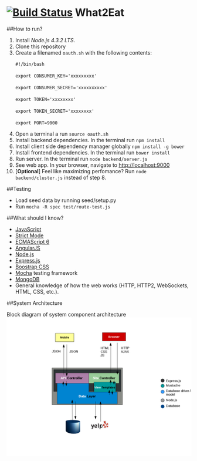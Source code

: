[![Build Status](https://travis-ci.org/j-diaz/what2eat.svg?branch=master)](https://travis-ci.org/j-diaz/what2eat)
What2Eat
========

##How to run?

1. Install *Node.js 4.3.2 LTS*.
2. Clone this repository
3. Create a filenamed  ```oauth.sh``` with the following contents:
   ```
   #!/bin/bash

   export CONSUMER_KEY='xxxxxxxxx'

   export CONSUMER_SECRET='xxxxxxxxxx'

   export TOKEN='xxxxxxxx'

   export TOKEN_SECRET='xxxxxxxx'

   export PORT=9000
   ```
4. Open a terminal a run ```source oauth.sh```
5. Install backend dependencies. In the terminal run ```npm install```
6. Install client side dependency manager globally ```npm install -g bower```
7. Install frontend dependencies. In the terminal run ```bower install```
8. Run server. In the terminal run ```node backend/server.js```
9. See web app. In your browser, navigate to [http://localhost:9000](http://localhost:9000/)
10. [**Optional**] Feel like maximizing perfomance? Run ```node backend/cluster.js``` instead of step 8.

##Testing

* Load seed data by running seed/setup.py
* Run ```mocha -R spec test/route-test.js```

##What should I know?

* [JavaScript](https://developer.mozilla.org/en-US/docs/Web/JavaScript)
* [Strict Mode](https://developer.mozilla.org/en-US/docs/Web/JavaScript/Reference/Strict_mode)
* [ECMAScript 6](http://es6-features.org/#Constants)
* [AngularJS](https://angularjs.org)
* [Node.js](https://nodejs.org/en/)
* [Express.js](https://github.com/j-diaz/what2eat.git)
* [Boostrap CSS](http://getbootstrap.com/css/)
* [Mocha](http://mochajs.org/) testing framework
* [MongoDB](https://docs.mongodb.com/)
* General knowledge of how the web works (HTTP, HTTP2, WebSockets, HTML, CSS, etc.).

##System Architecture

Block diagram of system component architecture
![Architecture](docs/architecture/w2eThreeTierArch.png)
